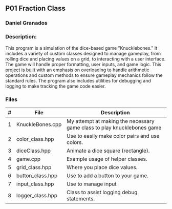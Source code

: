 ## P01 Fraction Class
### Daniel Granados
### Description:

This program is a simulation of the dice-based game "Knucklebones." It includes a variety of custom classes designed to manage gameplay, from rolling dice and placing values on a grid, to interacting with a user interface. The game will handle proper formatting, user inputs, and game logic. This project is built with an emphasis on overloading to handle arithmetic operations and custom methods to ensure gameplay mechanics follow the standard rules. The program also includes utilities for debugging and logging to make tracking the game code easier.

### Files 
|   #   | File            | Description                                        |
| :---: | --------------- | -------------------------------------------------- |
|   1   | KnuckleBones.cpp        | My attempt at making the necessary game class to play knucklebones game    |
|   2   | color_class.hpp	| Use to easily make color pairs and use colors. |
|   3   | diceClass.hpp | Animate a   dice square (rectangle). |
|   4   |	game.cpp | Example usage of helper classes. |
|   5   |	grid_class.hpp |	Where you place dice values. |
|   6   |	button_class.hpp |	Use to add a button to your game. |
|   7   |	input_class.hpp |	Use to manage input |
|   8   |	logger_class.hpp |	Class to assist logging debug statements. |



